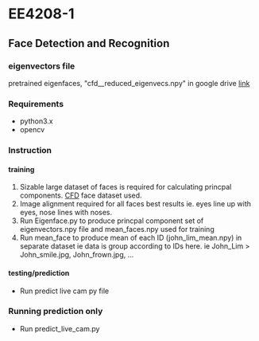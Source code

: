 # EE4208-1
## Face Detection and Recognition

### eigenvectors file
pretrained eigenfaces, "cfd__reduced_eigenvecs.npy" in google drive [link](https://drive.google.com/file/d/16HaGSCap8h1REnUy4orzchpSoFCZelFe/view?usp=sharing) 

### Requirements
- python3.x
- opencv

### Instruction
#### training
1. Sizable large dataset of faces is required for calculating princpal components. [CFD](https://chicagofaces.org/default/) face dataset used.
2. Image alignment required for all faces best results ie. eyes line up with eyes, nose lines with noses.
3. Run Eigenface.py to produce princpal component set of eigenvectors.npy file and mean_faces.npy used for training
4. Run mean_face to produce mean of each ID (john_lim_mean.npy) in separate dataset ie data is group according to IDs here. ie John_Lim > John_smile.jpg, John_frown.jpg, ...  

#### testing/prediction
- Run predict live cam py file

### Running prediction only
- Run predict_live_cam.py

